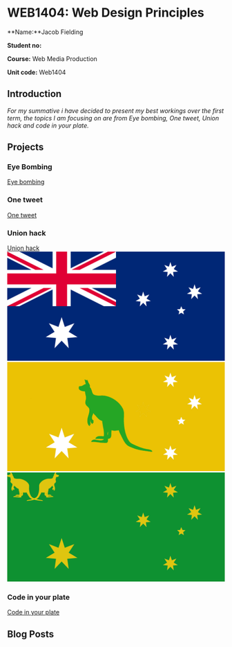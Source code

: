 # WEB1404: Web Design Principles

**Name:**Jacob Fielding

**Student no:**

**Course:** Web Media Production

**Unit code:** Web1404


## Introduction
_For my summative i have decided to present my best workings over the first term, the topics I am focusing on are from Eye bombing, One tweet, Union hack and code in your plate._

## Projects

### Eye Bombing 
[Eye bombing](https://spark.adobe.com/#design/page/f24e1fa1-0f0c-42b4-b272-24f17132154f)

### One tweet
[One tweet](https://spark.adobe.com/#design/page/c1d6b301-0f4f-42ad-aa27-b71890e48131)

### Union hack
[Union hack](https://spark.adobe.com/#design/page/780243bb-b982-413a-904f-6820811688cf)
![AUS1](https://github.com/Jacobisagit/Summative-/blob/master/aussie%20aussie%20aussie.png)
![AUS2](https://github.com/Jacobisagit/Summative-/blob/master/aus%2018.jpg)
![AUS3](https://github.com/Jacobisagit/Summative-/blob/master/aus%2014.jpg)

### Code in your plate
[Code in your plate](https://github.com/Jacobisagit/MyRecipe)

## Blog Posts


